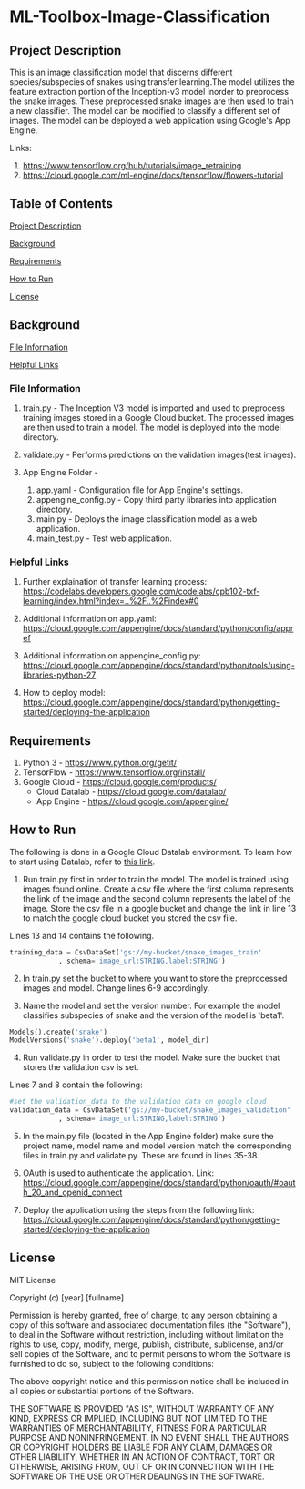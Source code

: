 # ML-Toolbox-Image-Classification

## Project Description <a name="descrip"/> 

This is an image classification model that discerns different species/subspecies of snakes using transfer learning.The model utilizes the feature extraction portion of the Inception-v3 model inorder to preprocess the snake images.  These preprocessed snake images are then used to train a new classifier.  The model can be modified to classify a different set of images.  The model can be deployed a web application using Google's App Engine.  

Links: 
1) https://www.tensorflow.org/hub/tutorials/image_retraining
2) https://cloud.google.com/ml-engine/docs/tensorflow/flowers-tutorial

## Table of Contents

[Project Description](#descrip) 

[Background](#background)

[Requirements](#requirements)

[How to Run](#run)

[License](#license)
 
## Background <a name="background"/>

[File Information](#fileInfo)
 
[Helpful Links](#concepts)


### File Information <a name="fileInfo"/>

1. train.py - The Inception V3 model is imported and used to preprocess training images stored in a Google Cloud bucket.  The processed images are then used to train a model.  The model is deployed into the model directory.

2. validate.py - Performs predictions on the validation images(test images).  

3. App Engine Folder - 

    1.  app.yaml - Configuration file for App Engine's settings.  
    2.  appengine_config.py - Copy third party libraries into application directory. 
    3.  main.py - Deploys the image classification model as a web application.
    4.  main_test.py - Test web application.

### Helpful Links <a name="concepts"/>

1. Further explaination of transfer learning process: https://codelabs.developers.google.com/codelabs/cpb102-txf-learning/index.html?index=..%2F..%2Findex#0

2. Additional information on app.yaml: https://cloud.google.com/appengine/docs/standard/python/config/appref

3. Additional information on appengine_config.py: https://cloud.google.com/appengine/docs/standard/python/tools/using-libraries-python-27

4. How to deploy model: https://cloud.google.com/appengine/docs/standard/python/getting-started/deploying-the-application



## Requirements <a name="requirements"/>

1. Python 3 - https://www.python.org/getit/
2. TensorFlow - https://www.tensorflow.org/install/
3. Google Cloud - https://cloud.google.com/products/
    * Cloud Datalab - https://cloud.google.com/datalab/
    * App Engine - https://cloud.google.com/appengine/ 

  
## How to Run <a name="run"/>
The following is done in a Google Cloud Datalab environment.  To learn how to start using Datalab, refer to [this link](https://cloud.google.com/datalab/docs/quickstart).  

1. Run train.py first in order to train the model.  The model is trained using images found online.  Create a csv file where the first column represents the link of the image and the second column represents the label of the image.  Store the csv file in a google bucket and change the link in line 13 to match the google cloud bucket you stored the csv file. 

Lines 13 and 14 contains the following.
``` Python
training_data = CsvDataSet('gs://my-bucket/snake_images_train'
			, schema='image_url:STRING,label:STRING')

```

2. In train.py set the bucket to where you want to store the preprocessed images and model.  Change lines 6-9 accordingly.  

3. Name the model and set the version number.  For example the model classifies subspecies of snake and the version of the model is 'beta1'.  

``` Python
Models().create('snake')
ModelVersions('snake').deploy('beta1', model_dir)
```

4. Run validate.py in order to test the model.  Make sure the bucket that stores the validation csv is set.  

Lines 7 and 8 contain the following:
```Python
#set the validation_data to the validation data on google cloud
validation_data = CsvDataSet('gs://my-bucket/snake_images_validation'
			, schema='image_url:STRING,label:STRING')
```

5. In the main.py file (located in the App Engine folder) make sure the project name, model name and model version match the corresponding files in train.py and validate.py.  These are found in lines 35-38.  

6. OAuth is used to authenticate the application.  Link: https://cloud.google.com/appengine/docs/standard/python/oauth/#oauth_20_and_openid_connect

7. Deploy the application using the steps from the following link: https://cloud.google.com/appengine/docs/standard/python/getting-started/deploying-the-application


## License <a name="license"/>
MIT License

Copyright (c) [year] [fullname]

Permission is hereby granted, free of charge, to any person obtaining a copy
of this software and associated documentation files (the "Software"), to deal
in the Software without restriction, including without limitation the rights
to use, copy, modify, merge, publish, distribute, sublicense, and/or sell
copies of the Software, and to permit persons to whom the Software is
furnished to do so, subject to the following conditions:

The above copyright notice and this permission notice shall be included in all
copies or substantial portions of the Software.

THE SOFTWARE IS PROVIDED "AS IS", WITHOUT WARRANTY OF ANY KIND, EXPRESS OR
IMPLIED, INCLUDING BUT NOT LIMITED TO THE WARRANTIES OF MERCHANTABILITY,
FITNESS FOR A PARTICULAR PURPOSE AND NONINFRINGEMENT. IN NO EVENT SHALL THE
AUTHORS OR COPYRIGHT HOLDERS BE LIABLE FOR ANY CLAIM, DAMAGES OR OTHER
LIABILITY, WHETHER IN AN ACTION OF CONTRACT, TORT OR OTHERWISE, ARISING FROM,
OUT OF OR IN CONNECTION WITH THE SOFTWARE OR THE USE OR OTHER DEALINGS IN THE
SOFTWARE.

